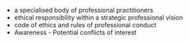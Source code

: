 - a specialised body of professional practitioners
- ethical responsibility within a strategic professional vision
- code of ethics and rules of professional conduct
- Awareness - Potential conflicts of interest